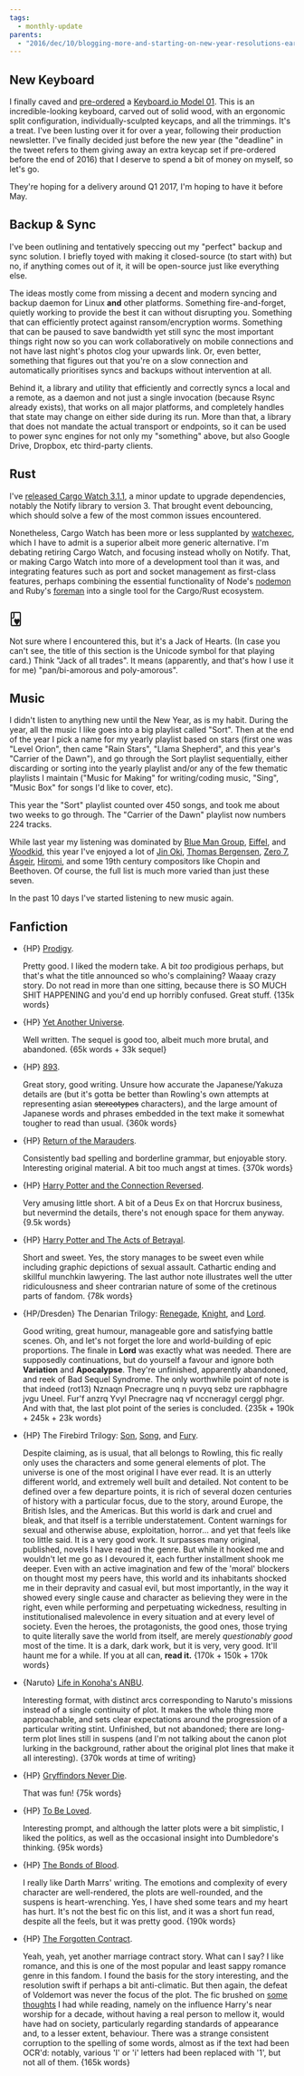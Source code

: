 ```yaml
---
tags:
  - monthly-update
parents:
  - "2016/dec/10/blogging-more-and-starting-on-new-year-resolutions-early"
---
```


## New Keyboard

I finally caved and [pre-ordered][kb-tweet] a [Keyboard.io Model 01][kb]. This
is an incredible-looking keyboard, carved out of solid wood, with an ergonomic
split configuration, individually-sculpted keycaps, and all the trimmings. It's
a treat. I've been lusting over it for over a year, following their production
newsletter. I've finally decided just before the new year (the "deadline" in
the tweet refers to them giving away an extra keycap set if pre-ordered before
the end of 2016) that I deserve to spend a bit of money on myself, so let's go.

They're hoping for a delivery around Q1 2017, I'm hoping to have it before May.

[kb]: https://shop.keyboard.io
[kb-tweet]: https://twitter.com/passcod/status/814001529057226755

## Backup & Sync

I've been outlining and tentatively speccing out my "perfect" backup and sync
solution. I briefly toyed with making it closed-source (to start with) but no,
if anything comes out of it, it will be open-source just like everything else.

The ideas mostly come from missing a decent and modern syncing and backup
daemon for Linux **and** other platforms. Something fire-and-forget, quietly
working to provide the best it can without disrupting you. Something that can
efficiently protect against ransom/encryption worms. Something that can be
paused to save bandwidth yet still sync the most important things right now so
you can work collaboratively on mobile connections and not have last night's
photos clog your upwards link. Or, even better, something that figures out that
you're on a slow connection and automatically prioritises syncs and backups
without intervention at all.

Behind it, a library and utility that efficiently and correctly syncs a local
and a remote, as a daemon and not just a single invocation (because Rsync
already exists), that works on all major platforms, and completely handles that
state may change on either side during its run. More than that, a library that
does not mandate the actual transport or endpoints, so it can be used to power
sync engines for not only my "something" above, but also Google Drive, Dropbox,
etc third-party clients.

## Rust

I've [released Cargo Watch 3.1.1][watch-3.1.1], a minor update to upgrade
dependencies, notably the Notify library to version 3. That brought event
debouncing, which should solve a few of the most common issues encountered.

Nonetheless, Cargo Watch has been more or less supplanted by [watchexec], which
I have to admit is a superior albeit more generic alternative. I'm debating
retiring Cargo Watch, and focusing instead wholly on Notify. That, or making
Cargo Watch into more of a development tool than it was, and integrating
features such as port and socket management as first-class features, perhaps
combining the essential functionality of Node's [nodemon] and Ruby's [foreman]
into a single tool for the Cargo/Rust ecosystem.

[foreman]: https://github.com/ddollar/foreman
[nodemon]: https://github.com/remy/nodemon
[watch-3.1.1]: https://twitter.com/passcod/status/813691373643698176
[watchexec]: https://github.com/mattgreen/watchexec

## 🂻

Not sure where I encountered this, but it's a Jack of Hearts. (In case you
can't see, the title of this section is the Unicode symbol for that playing
card.) Think "Jack of all trades". It means (apparently, and that's how I use
it for me) "pan/bi-amorous and poly-amorous".

## Music

I didn't listen to anything new until the New Year, as is my habit. During the
year, all the music I like goes into a big playlist called "Sort". Then at the
end of the year I pick a name for my yearly playlist based on stars (first one
was "Level Orion", then came "Rain Stars", "Llama Shepherd", and this year's
"Carrier of the Dawn"), and go through the Sort playlist sequentially, either
discarding or sorting into the yearly playlist and/or any of the few thematic
playlists I maintain ("Music for Making" for writing/coding music, "Sing",
"Music Box" for songs I'd like to cover, etc).

This year the "Sort" playlist counted over 450 songs, and took me about two
weeks to go through. The "Carrier of the Dawn" playlist now numbers 224 tracks.

While last year my listening was dominated by [Blue Man Group], [Eiffel], and
[Woodkid], this year I've enjoyed a lot of [Jin Oki], [Thomas Bergensen], [Zero
7], [Ásgeir], [Hiromi], and some 19th century compositors like Chopin and
Beethoven. Of course, the full list is much more varied than just these seven.

In the past 10 days I've started listening to new music again.

[Blue Man Group]: https://www.blueman.com/
[Eiffel]: http://www.eiffelnews.com/
[Woodkid]: http://www.woodkid.com/
[Jin Oki]: http://jinoki.net/
[Thomas Bergensen]: http://www.thomasbergersen.com/
[Zero 7]: http://zero7.co.uk
[Ásgeir]: https://www.asgeirmusic.com/
[Hiromi]: http://www.hiromiuehara.com/

## Fanfiction

- {HP} [Prodigy](https://www.fanfiction.net/s/3415504/1/Prodigy).

  Pretty good. I liked the modern take. A bit *too* prodigious perhaps, but
  that's what the title announced so who's complaining? Waaay crazy story. Do
  not read in more than one sitting, because there is SO MUCH SHIT HAPPENING
  and you'd end up horribly confused. Great stuff. {135k words}

- {HP} [Yet Another Universe](https://www.fanfiction.net/s/6320683/1/Yet-Another-Universe).

  Well written. The sequel is good too, albeit much more brutal, and abandoned.
  {65k words + 33k sequel}

- {HP} [893](https://www.fanfiction.net/s/7161848/1/893).

  Great story, good writing. Unsure how accurate the Japanese/Yakuza details
  are (but it's gotta be better than Rowling's own attempts at representing
  asian ~~stereotypes~~ characters), and the large amount of Japanese words and
  phrases embedded in the text make it somewhat tougher to read than usual.
  {360k words}

- {HP} [Return of the Marauders](https://www.fanfiction.net/s/5856625/1/The-Return-of-the-Marauders).

  Consistently bad spelling and borderline grammar, but enjoyable story.
  Interesting original material. A bit too much angst at times. {370k words}

- {HP} [Harry Potter and the Connection Reversed](https://www.fanfiction.net/s/9132770/1/Harry-Potter-and-the-Connection-Reversed).

  Very amusing little short. A bit of a Deus Ex on that Horcrux business, but
  nevermind the details, there's not enough space for them anyway. {9.5k words}

- {HP} [Harry Potter and The Acts of Betrayal](https://www.fanfiction.net/s/3807777/1/Harry-Potter-and-The-Acts-of-Betrayal).

  Short and sweet. Yes, the story manages to be sweet even while including
  graphic depictions of sexual assault. Cathartic ending and skillful munchkin
  lawyering. The last author note illustrates well the utter ridiculousness and
  sheer contrarian nature of some of the cretinous parts of fandom. {78k words}

- {HP/Dresden} The Denarian Trilogy: [Renegade](https://www.fanfiction.net/s/3473224/1/The-Denarian-Renegade), [Knight](https://www.fanfiction.net/s/3856581/1/The-Denarian-Knight), and [Lord](https://www.fanfiction.net/s/4359957/1/The-Denarian-Lord).

  Good writing, great humour, manageable gore and satisfying battle scenes. Oh,
  and let's not forget the lore and world-building of epic proportions. The
  finale in **Lord** was exactly what was needed. There are supposedly
  continuations, but do yourself a favour and ignore both **Variation** and
  **Apocalypse**. They're unfinished, apparently abandoned, and reek of Bad
  Sequel Syndrome. The only worthwhile point of note is that indeed (rot13)
  Nznaqn Pnecragre unq n puvyq sebz ure rapbhagre jvgu Uneel. Fur'f anzrq Yvyl
  Pnecragre naq vf nccneragyl cerggl phgr. And with that, the last plot point
  of the series is concluded. {235k + 190k + 245k + 23k words}

- {HP} The Firebird Trilogy: [Son](https://www.fanfiction.net/s/8629685/1/Firebird-s-Son-Book-I-of-the-Firebird-Trilogy), [Song](https://www.fanfiction.net/s/9646669/1/Firebird-s-Song-Book-II-of-the-Firebird-Trilogy), and [Fury](https://www.fanfiction.net/s/10373959/1/Firebird-s-Fury-Book-III-of-the-Firebird-Trilogy).

  Despite claiming, as is usual, that all belongs to Rowling, this fic really
  only uses the characters and some general elements of plot. The universe is
  one of the most original I have ever read. It is an utterly different world,
  and extremely well built and detailed. Not content to be defined over a few
  departure points, it is rich of several dozen centuries of history with a
  particular focus, due to the story, around Europe, the British Isles, and the
  Americas. But this world is dark and cruel and bleak, and that itself is a
  terrible understatement. Content warnings for sexual and otherwise abuse,
  exploitation, horror... and yet that feels like too little said. It is a very
  good work. It surpasses many original, published, novels I have read in the
  genre. But while it hooked me and wouldn't let me go as I devoured it, each
  further installment shook me deeper. Even with an active imagination and few
  of the 'moral' blockers on thought most my peers have, this world and its
  inhabitants shocked me in their depravity and casual evil, but most
  importantly, in the way it showed every single cause and character as
  believing they were in the right, even while performing and perpetuating
  wickedness, resulting in institutionalised malevolence in every situation and
  at every level of society. Even the heroes, the protagonists, the good ones,
  those trying to quite literally save the world from itself, are merely
  _questionably good_ most of the time. It is a dark, dark work, but it is
  very, very good. It'll haunt me for a while. If you at all can, **read it.**
  {170k + 150k + 170k words}

- {Naruto} [Life in Konoha's ANBU](https://www.fanfiction.net/s/7977390/1/Life-in-Konoha-s-ANBU).

  Interesting format, with distinct arcs corresponding to Naruto's missions
  instead of a single continuity of plot. It makes the whole thing more
  approachable, and sets clear expectations around the progression of a
  particular writing stint. Unfinished, but not abandoned; there are long-term
  plot lines still in suspens (and I'm not talking about the canon plot lurking
  in the background, rather about the original plot lines that make it all
  interesting). {370k words at time of writing}

- {HP} [Gryffindors Never Die](https://www.fanfiction.net/s/6452481/1/Gryffindors-Never-Die).

  That was fun! {75k words}

- {HP} [To Be Loved](https://www.fanfiction.net/s/5599903/1/To-Be-Loved).

  Interesting prompt, and although the latter plots were a bit simplistic, I
  liked the politics, as well as the occasional insight into Dumbledore's
  thinking. {95k words}

- {HP} [The Bonds of Blood](https://www.fanfiction.net/s/5435295/1/The-Bonds-of-Blood).

  I really like Darth Marrs' writing. The emotions and complexity of every
  character are well-rendered, the plots are well-rounded, and the suspens is
  heart-wrenching. Yes, I have shed some tears and my heart has hurt. It's not
  the best fic on this list, and it was a short fun read, despite all the
  feels, but it was pretty good. {190k words}

- {HP} [The Forgotten Contract](https://www.fanfiction.net/s/7985543/1/The-Forgotten-Contract).

  Yeah, yeah, yet another marriage contract story. What can I say? I like
  romance, and this is one of the most popular and least sappy romance genre in
  this fandom. I found the basis for the story interesting, and the resolution
  swift if perhaps a bit anti-climatic. But then again, the defeat of Voldemort
  was never the focus of the plot. The fic brushed on [some thoughts][thoughts]
  I had while reading, namely on the influence Harry's near worship for a
  decade, without having a real person to mellow it, would have had on society,
  particularly regarding standards of appearance and, to a lesser extent,
  behaviour. There was a strange consistent corruption to the spelling of some
  words, almost as if the text had been OCR'd: notably, various 'I' or 'i'
  letters had been replaced with '1', but not all of them. {165k words}

[thoughts]: https://twitter.com/passcod/status/813949273528102912

